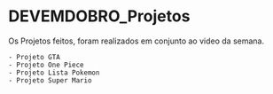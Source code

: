 # DEVEMDOBRO_Projetos
 Os Projetos feitos, foram realizados em conjunto ao video da semana.
 
    - Projeto GTA
    - Projeto One Piece
    - Projeto Lista Pokemon
    - Projeto Super Mario
